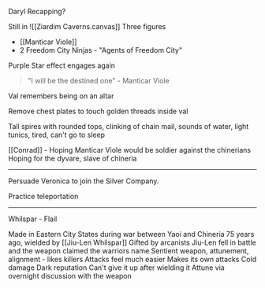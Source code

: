 
Daryl Recapping?


Still in ![[Ziardim Caverns.canvas]]
Three figures
- [[Manticar Viole]]
- 2 Freedom City Ninjas - "Agents of Freedom City"

Purple Star effect engages again

> "I will be the destined one" - Manticar Viole

Val remembers being on an altar

Remove chest plates to touch golden threads inside val

Tall spires with rounded tops, clinking of chain mail, sounds of water, light tunics, tired, can't go to sleep

[[Conrad]] - Hoping Manticar Viole would be soldier against the chinerians
Hoping for the dyvare, slave of chineria

<hr>

Persuade Veronica to join the Silver Company.

Practice teleportation

<hr>

Whilspar - Flail

Made in Eastern City States during war between Yaoi and Chineria 75 years ago, wielded by [[Jiu-Len Whilspar]]
Gifted by arcanists
Jiu-Len fell in battle and the weapon claimed the warriors name
Sentient weapon, attunement, alignment - likes killers
Attacks feel much easier
Makes its own attacks
Cold damage
Dark reputation
Can't give it up after wielding it
Attune via overnight discussion with the weapon


